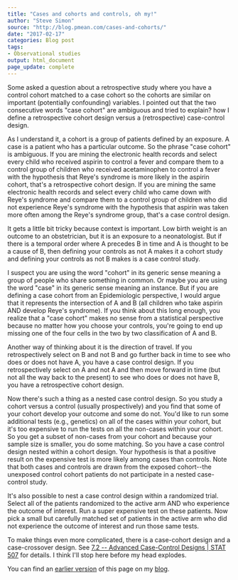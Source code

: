 ```yaml
---
title: "Cases and cohorts and controls, oh my!"
author: "Steve Simon"
source: "http://blog.pmean.com/cases-and-cohorts/"
date: "2017-02-17"
categories: Blog post
tags:
- Observational studies
output: html_document
page_update: complete
---
```


Some asked a question about a retrospective study where you have a control cohort matched to a case cohort so the cohorts are similar on important (potentially confounding) variables. I pointed out that the two consecutive words "case cohort" are ambiguous and tried to explain? how I define a retrospective cohort design versus a (retrospective) case-control design.

<!---More--->

As I understand it, a cohort is a group of patients defined by an exposure. A case is a patient who has a particular outcome. So the phrase "case cohort" is ambiguous. If you are mining the electronic health records and select every child who received aspirin to control a fever and compare them to a control group of children who received acetaminophen to control a fever with the hypothesis that Reye's syndrome is more likely in the aspirin cohort, that's a retrospective cohort design. If you are mining the same electronic health records and select every child who came down with Reye's syndrome and compare them to a control group of children who did not experience Reye's syndrome with the hypothesis that aspirin was taken more often among the Reye's syndrome group, that's a case control design.

It gets a little bit tricky because context is important. Low birth weight is an outcome to an obstetrician, but it is an exposure to a neonatologist. But if there is a temporal order where A precedes B in time and A is thought to be a cause of B, then defining your controls as not A makes it a cohort study and defining your controls as not B makes is a case control study.

I suspect you are using the word "cohort" in its generic sense meaning a group of people who share something in common. Or maybe you are using the word "case" in its generic sense meaning an instance. But if you are defining a case cohort from an Epidemiologic perspective, I would argue that it represents the intersection of A and B (all children who take aspirin AND develop Reye's syndrome). If you think about this long enough, you realize that a "case cohort" makes no sense from a statistical perspective because no matter how you choose your controls, you're going to end up missing one of the four cells in the two by two classification of A and B.

Another way of thinking about it is the direction of travel. If you retrospectively select on B and not B and go further back in time to see who does or does not have A, you have a case control design. If you retrospectively select on A and not A and then move forward in time (but not all the way back to the present) to see who does or does not have B, you have a retrospective cohort design.

Now there's such a thing as a nested case control design. So you study a cohort versus a control (usually prospectively) and you find that some of your cohort develop your outcome and some do not. You'd like to run some additional tests (e.g., genetics) on all of the cases within your cohort, but it's too expensive to run the tests on all the non-cases within your cohort. So you get a subset of non-cases from your cohort and because your sample size is smaller, you do some matching. So you have a case control design nested within a cohort design. Your hypothesis is that a positive result on the expensive test is more likely among cases than controls. Note that both cases and controls are drawn from the exposed cohort--the unexposed control cohort patients do not participate in a nested case-control study.

It's also possible to nest a case control design within a randomized trial. Select all of the patients randomized to the active arm AND who experience the outcome of interest. Run a super expensive test on these patients. Now pick a small but carefully matched set of patients in the active arm who did not experience the outcome of interest and run those same tests.

To make things even more complicated, there is a case-cohort design and a case-crossover design. See [7.2 -- Advanced Case-Control Designs \| STAT 507][psu1] for details. I think I'll stop here before my head explodes.

You can find an [earlier version][sim1] of this page on my [blog][sim2].

[sim1]: http://blog.pmean.com/cases-and-cohorts/
[sim2]: http://blog.pmean.com

[psu1]: https://onlinecourses.science.psu.edu/stat507/node/49

